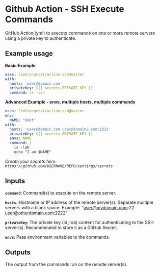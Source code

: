 # Github Action - SSH Execute Commands

GitHub Action (yml) to execute commands on one or more remote servers using a private key to authenticate.

## Example usage

**Basic Example** 
```yml
uses: JimCronqvist/action-ssh@master
with:
  hosts: 'user@domain.com'
  privateKey: ${{ secrets.PRIVATE_KEY }}
  command: ls -lah
```

**Advanced Example - envs, multiple hosts, multiple commands**
```yml
uses: JimCronqvist/action-ssh@master
env:
  NAME: "Root"
with:
  hosts: 'user@domain.com user@domain2.com:2222'
  privateKey: ${{ secrets.PRIVATE_KEY }}
  envs: NAME
  command: |
    ls -lah
    echo "I am $NAME"
```

*Create your secrets here: `https://github.com/USERNAME/REPO/settings/secrets`*

## Inputs

**`command`**:
Command(s) to execute on the remote server.

**`hosts`**: 
Hostname or IP address of the remote server(s). Separate multiple servers with a blank space.
Example: "user@mydomain.com:22 user@otherdomain.com:2222"

**`privateKey`**: The private key (id_rsa) content for authenticating to the SSH server(s). 
Recommended to store it as a GitHub Secret.

**`envs`**: Pass environment variables to the commands.

## Outputs

The output from the commands ran on the remote server(s).